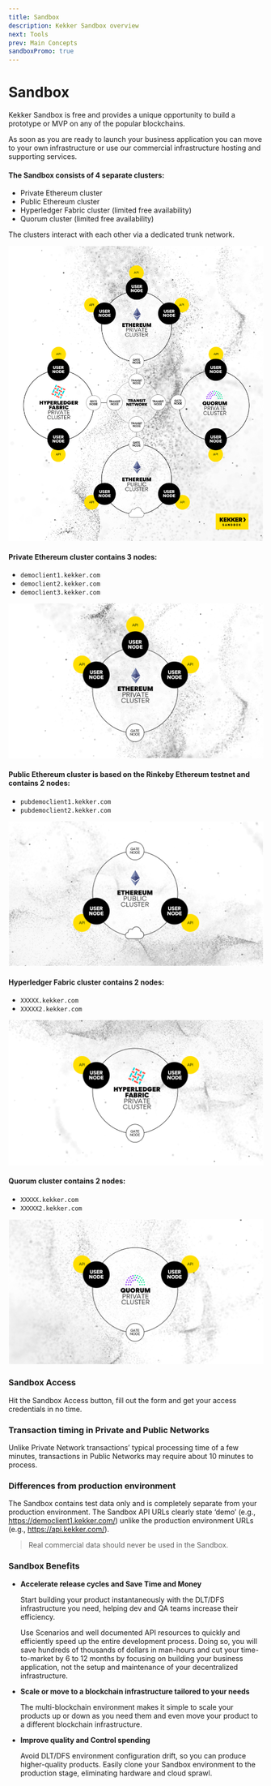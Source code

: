 ```yaml
---
title: Sandbox
description: Kekker Sandbox overview
next: Tools
prev: Main Concepts
sandboxPromo: true
---
```


# Sandbox

Kekker Sandbox is free and provides a unique opportunity to build a prototype or MVP 
on any of the popular blockchains. 

As soon as you are ready to launch your business application you can move to 
your own infrastructure or use our commercial infrastructure hosting and supporting services.

#### The Sandbox consists of 4 separate clusters:
* Private Ethereum cluster
* Public Ethereum cluster
* Hyperledger Fabric cluster (limited free availability)
* Quorum cluster (limited free availability)

The clusters interact with each other via a dedicated trunk network.

![Kekker Sandbox Scheme](KekkerSandboxLight.png)


#### Private Ethereum cluster contains 3 nodes:

* `democlient1.kekker.com`
* `democlient2.kekker.com`
* `democlient3.kekker.com`

![Ethereum Private Cluster](EthereumPrivateC.png)

#### Public Ethereum cluster is based on the Rinkeby Ethereum testnet and contains 2 nodes:

* `pubdemoclient1.kekker.com`
* `pubdemoclient2.kekker.com`

![Ethereum Public Cluster](EthereumPublicC.png)

#### Hyperledger Fabric cluster contains 2 nodes:

* `XXXXX.kekker.com`
* `XXXXX2.kekker.com`

![Hyperledger Private Cluster](HyperledgerPrivateC.png)

#### Quorum cluster contains 2 nodes:
* `XXXXX.kekker.com`
* `XXXXX2.kekker.com`

![Quorum Private Cluster](QuorumPrivateC.png)

### Sandbox Access
Hit the Sandbox Access button, fill out the form and get your access credentials in no time. 

### Transaction timing in Private and Public Networks
Unlike Private Network transactions’ typical processing time of a few minutes, 
transactions in Public Networks may require about 10 minutes to process.

### Differences from production environment
The Sandbox contains test data only and is completely separate from your production environment. 
The Sandbox API URLs clearly state ‘demo’ (e.g., https://democlient1.kekker.com/) 
unlike the production environment URLs (e.g., https://api.kekker.com/).

> Real commercial data should never be used in the Sandbox.

### Sandbox Benefits 

* **Accelerate release cycles and Save Time and Money** 
   
   Start building your product instantaneously with the DLT/DFS infrastructure you need, 
   helping dev and QA teams increase their efficiency. 
   
   Use Scenarios and well documented API resources to quickly and efficiently speed up 
   the entire development process. Doing so, you will save hundreds of thousands of dollars 
   in man-hours and cut your time-to-market by 6 to 12 months by focusing on building your 
   business application, not the setup and maintenance of your decentralized infrastructure.

* **Scale or move to a blockchain infrastructure tailored to your needs** 
   
   The multi-blockchain environment makes it simple to scale your products up or down as you need them and 
   even move your product to a different blockchain infrastructure.

* **Improve quality and Control spending** 
   
   Avoid DLT/DFS environment configuration drift, so you can produce higher-quality products. 
   Easily clone your Sandbox environment to the production stage, eliminating hardware and cloud sprawl.

